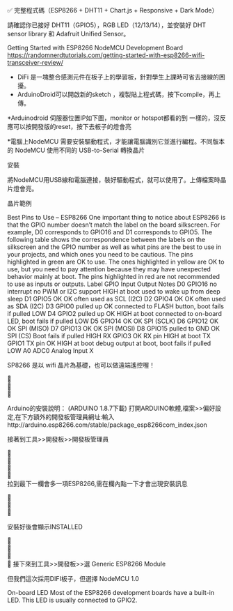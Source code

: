 ✅ 完整程式碼（ESP8266 + DHT11 + Chart.js + Responsive + Dark Mode）

請確認你已接好 DHT11（GPIO5），RGB LED（12/13/14），並安裝好 DHT sensor library 和 Adafruit Unified Sensor。

Getting Started with ESP8266 NodeMCU Development Board
https://randomnerdtutorials.com/getting-started-with-esp8266-wifi-transceiver-review/

* DiFi 是一塊整合感測元件在板子上的學習板，針對學生上課時可省去接線的困擾。
* ArduinoDroid可以開啟新的sketch ，複製貼上程式碼，按下compile，再上傳。
 
*Arduinodroid 伺服器位置IP如下圖，monitor or hotspot都看的到 一樣的，沒反應可以按開發版的reset，按下去板子的燈會亮
 
 


*電腦上NodeMCU 需要安裝驅動程式，才能讓電腦識別它並進行編程。不同版本的 NodeMCU 使用不同的 USB-to-Serial 轉換晶片

安裝
 


將NodeMCU用USB線和電腦連接，裝好驅動程式，就可以使用了。上傳檔案時晶片燈會亮。
 

  
 


晶片範例
 
Best Pins to Use – ESP8266
One important thing to notice about ESP8266 is that the GPIO number doesn’t match the label on the board silkscreen. For example, D0 corresponds to GPIO16 and D1 corresponds to GPIO5.
The following table shows the correspondence between the labels on the silkscreen and the GPIO number as well as what pins are the best to use in your projects, and which ones you need to be cautious.
The pins highlighted in green are OK to use. The ones highlighted in yellow are OK to use, but you need to pay attention because they may have unexpected behavior mainly at boot. The pins highlighted in red are not recommended to use as inputs or outputs.
Label	GPIO	Input	Output	Notes
D0	GPIO16	no interrupt	no PWM or I2C support	HIGH at boot
used to wake up from deep sleep
D1	GPIO5	OK	OK	often used as SCL (I2C)
D2	GPIO4	OK	OK	often used as SDA (I2C)
D3	GPIO0	pulled up	OK	connected to FLASH button, boot fails if pulled LOW
D4	GPIO2	pulled up	OK	HIGH at boot
connected to on-board LED, boot fails if pulled LOW
D5	GPIO14	OK	OK	SPI (SCLK)
D6	GPIO12	OK	OK	SPI (MISO)
D7	GPIO13	OK	OK	SPI (MOSI)
D8	GPIO15	pulled to GND	OK	SPI (CS)
Boot fails if pulled HIGH
RX	GPIO3	OK	RX pin	HIGH at boot
TX	GPIO1	TX pin	OK	HIGH at boot
debug output at boot, boot fails if pulled LOW
A0	ADC0	Analog Input	X	

SP8266 是以 wifi 晶片為基礎，也可以做遠端遙控喔！
 

 
	
	
	


Arduino的安裝說明： (ARDUINO 1.8.7下載)
打開ARDUINO軟體,檔案>>偏好設定,在下方額外的開發板管理員網址:輸入http://arduino.esp8266.com/stable/package_esp8266com_index.json
 
接著到工具>>開發板>>開發板管理員

 

	
	
	
	
拉到最下一欄會多一項ESP8266,需在欄內點一下才會出現安裝訊息

 

	
	
	


安裝好後會顯示INSTALLED

 

	
	
	
	接下來到工具>>開發板>>選 Generic ESP8266 Module


但我們這次採用DIFI板子，但選擇 NodeMCU 1.0
 
On-board LED
Most of the ESP8266 development boards have a built-in LED. This LED is usually connected to GPIO2.
 





